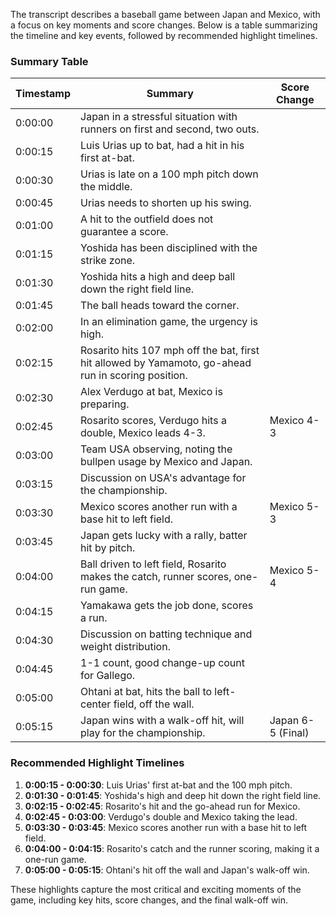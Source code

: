 The transcript describes a baseball game between Japan and Mexico, with a focus on key moments and score changes. Below is a table summarizing the timeline and key events, followed by recommended highlight timelines.

### Summary Table

| Timestamp | Summary                                                                                  | Score Change               |
|-----------|------------------------------------------------------------------------------------------|----------------------------|
| 0:00:00   | Japan in a stressful situation with runners on first and second, two outs.               |                            |
| 0:00:15   | Luis Urias up to bat, had a hit in his first at-bat.                                      |                            |
| 0:00:30   | Urias is late on a 100 mph pitch down the middle.                                         |                            |
| 0:00:45   | Urias needs to shorten up his swing.                                                      |                            |
| 0:01:00   | A hit to the outfield does not guarantee a score.                                         |                            |
| 0:01:15   | Yoshida has been disciplined with the strike zone.                                        |                            |
| 0:01:30   | Yoshida hits a high and deep ball down the right field line.                              |                            |
| 0:01:45   | The ball heads toward the corner.                                                         |                            |
| 0:02:00   | In an elimination game, the urgency is high.                                              |                            |
| 0:02:15   | Rosarito hits 107 mph off the bat, first hit allowed by Yamamoto, go-ahead run in scoring position. |                            |
| 0:02:30   | Alex Verdugo at bat, Mexico is preparing.                                                 |                            |
| 0:02:45   | Rosarito scores, Verdugo hits a double, Mexico leads 4-3.                                 | Mexico 4-3                 |
| 0:03:00   | Team USA observing, noting the bullpen usage by Mexico and Japan.                         |                            |
| 0:03:15   | Discussion on USA's advantage for the championship.                                       |                            |
| 0:03:30   | Mexico scores another run with a base hit to left field.                                  | Mexico 5-3                 |
| 0:03:45   | Japan gets lucky with a rally, batter hit by pitch.                                       |                            |
| 0:04:00   | Ball driven to left field, Rosarito makes the catch, runner scores, one-run game.         | Mexico 5-4                 |
| 0:04:15   | Yamakawa gets the job done, scores a run.                                                 |                            |
| 0:04:30   | Discussion on batting technique and weight distribution.                                  |                            |
| 0:04:45   | 1-1 count, good change-up count for Gallego.                                              |                            |
| 0:05:00   | Ohtani at bat, hits the ball to left-center field, off the wall.                          |                            |
| 0:05:15   | Japan wins with a walk-off hit, will play for the championship.                           | Japan 6-5 (Final)          |

### Recommended Highlight Timelines

1. **0:00:15 - 0:00:30**: Luis Urias' first at-bat and the 100 mph pitch.
2. **0:01:30 - 0:01:45**: Yoshida's high and deep hit down the right field line.
3. **0:02:15 - 0:02:45**: Rosarito's hit and the go-ahead run for Mexico.
4. **0:02:45 - 0:03:00**: Verdugo's double and Mexico taking the lead.
5. **0:03:30 - 0:03:45**: Mexico scores another run with a base hit to left field.
6. **0:04:00 - 0:04:15**: Rosarito's catch and the runner scoring, making it a one-run game.
7. **0:05:00 - 0:05:15**: Ohtani's hit off the wall and Japan's walk-off win.

These highlights capture the most critical and exciting moments of the game, including key hits, score changes, and the final walk-off win.